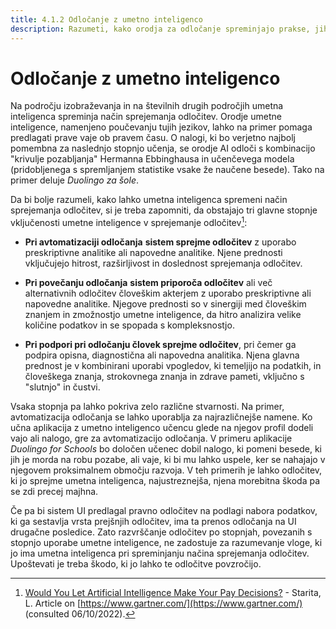 ```yaml
---
title: 4.1.2 Odločanje z umetno inteligenco
description: Razumeti, kako orodja za odločanje spreminjajo prakse, jih lahko izboljšajo, vendar jih je treba postaviti pod vprašaj
---
```


# Odločanje z umetno inteligenco

Na področju izobraževanja in na številnih drugih področjih umetna inteligenca spreminja način sprejemanja odločitev. Orodje umetne inteligence, namenjeno poučevanju tujih jezikov, lahko na primer pomaga predlagati prave vaje ob pravem času.
O nalogi, ki bo verjetno najbolj pomembna za naslednjo stopnjo učenja, se orodje AI odloči s kombinacijo "krivulje pozabljanja" Hermanna Ebbinghausa in učenčevega modela (pridobljenega s spremljanjem statistike vsake že naučene besede). Tako na primer deluje *Duolingo za šole*.

Da bi bolje razumeli, kako lahko umetna inteligenca spremeni način sprejemanja odločitev, si je treba zapomniti, da obstajajo tri glavne stopnje vključenosti umetne inteligence v sprejemanje odločitev[^1]:

- **Pri avtomatizaciji odločanja** **sistem sprejme odločitev** z uporabo preskriptivne analitike ali napovedne analitike. Njene prednosti vključujejo hitrost, razširljivost in doslednost sprejemanja odločitev.

- **Pri povečanju odločanja** **sistem priporoča odločitev** ali več alternativnih odločitev človeškim akterjem z uporabo preskriptivne ali napovedne analitike. Njegove prednosti so v sinergiji med človeškim znanjem in zmožnostjo umetne inteligence, da hitro analizira velike količine podatkov in se spopada s kompleksnostjo.

- **Pri podpori pri odločanju človek sprejme odločitev**, pri čemer ga podpira opisna, diagnostična ali napovedna analitika. Njena glavna prednost je v kombinirani uporabi vpogledov, ki temeljijo na podatkih, in človeškega znanja, strokovnega znanja in zdrave pameti, vključno s "slutnjo" in čustvi.

Vsaka stopnja pa lahko pokriva zelo različne stvarnosti. Na primer, avtomatizacija odločanja se lahko uporablja za najrazličnejše namene. Ko učna aplikacija z umetno inteligenco učencu glede na njegov profil dodeli vajo ali nalogo, gre za avtomatizacijo odločanja. V primeru aplikacije *Duolingo for Schools* bo določen učenec dobil nalogo, ki pomeni besede, ki jih je morda na robu pozabe, ali vaje, ki bi mu lahko uspele, ker se nahajajo v njegovem proksimalnem območju razvoja. V teh primerih je lahko odločitev, ki jo sprejme umetna inteligenca, najustreznejša, njena morebitna škoda pa se zdi precej majhna.

Če pa bi sistem UI predlagal pravno odločitev na podlagi nabora podatkov, ki ga sestavlja vrsta prejšnjih odločitev, ima ta prenos odločanja na UI drugačne posledice. Zato razvrščanje odločitev po stopnjah, povezanih s stopnjo uporabe umetne inteligence, ne zadostuje za razumevanje vloge, ki jo ima umetna inteligenca pri spreminjanju načina sprejemanja odločitev. Upoštevati je treba škodo, ki jo lahko te odločitve povzročijo.

[^1]: [Would You Let Artificial Intelligence Make Your Pay Decisions?](https://www.gartner.com/smarterwithgartner/would-you-let-artificial-intelligence-make-your-pay-decisions) - Starita, L. Article on [https://www.gartner.com/](https://www.gartner.com/) (consulted 06/10/2022).
